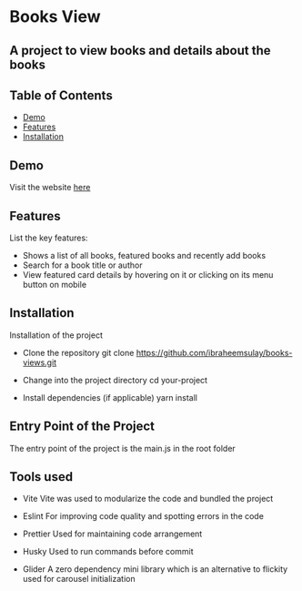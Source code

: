 # Books View

## A project to view books and details about the books

## Table of Contents

- [Demo](#demo)
- [Features](#features)
- [Installation](#installation)

## Demo

Visit the website [here](https://books-view.vercel.app)

## Features

List the key features:

- Shows a list of all books, featured books and recently add books
- Search for a book title or author
- View featured card details by hovering on it or clicking on its menu button on mobile

## Installation

Installation of the project

- Clone the repository
git clone <https://github.com/ibraheemsulay/books-views.git>

- Change into the project directory
cd your-project

- Install dependencies (if applicable)
yarn install

## Entry Point of the Project

The entry point of the project is the main.js in the root folder

## Tools used

- Vite
Vite was used to modularize the code and bundled the project

- Eslint
For improving code quality and spotting errors in the code

- Prettier
Used for maintaining code arrangement

- Husky
Used to run commands before commit

- Glider
A zero dependency mini library which is an alternative to flickity used for carousel initialization
